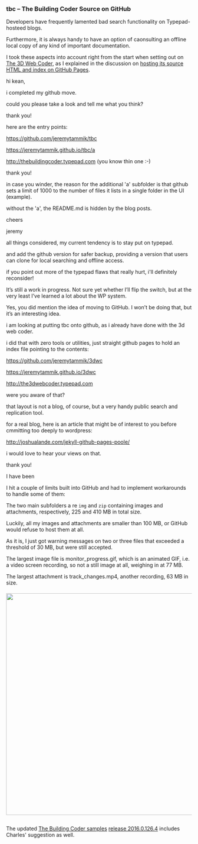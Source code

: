 <head>
<meta http-equiv="Content-Type" content="text/html; charset=utf-8">
<link rel="stylesheet" type="text/css" href="bc.css">
<script src="run_prettify.js" type="text/javascript"></script>
<!---
<script src="https://google-code-prettify.googlecode.com/svn/loader/run_prettify.js" type="text/javascript"></script>
-->
</head>

<!---

- blog:
  - use github as a blog base? via wiki?
  - open source blog platform?
  - keep in parallel with typepad tbc?
  - implement local url base for all links
  - clear out comments, email addresses and confidential stuff
  - put all blog source code on github

- blog on github
  Kean Walmsley has been playing around with [moving Threough the Interface from Typepad to Wordpress]().
  I looked at various alternative options as well.
  http://blog.teamtreehouse.com/using-github-pages-to-host-your-website
  http://jekyllbootstrap.com
  https://help.github.com/articles/using-jekyll-as-a-static-site-generator-with-github-pages/
  [Jekyll executive overview](https://github.com/blog/272-github-pages)
  a Jekyll blog sample [source](https://github.com/mojombo/mojombo.github.io) and [result](http://tom.preston-werner.com)
  a critical view of [blogging on GitHub](http://www.codeproject.com/Articles/809846/Blogging-on-GitHub)
  how and why to move away from Wordpress to [create a beautiful and minimal blog using Jekyll, Github Pages, and poole](http://joshualande.com/jekyll-github-pages-poole)
  I finally ended up doing it the same way as I have handled [hosting The 3D Web Coder source HTML and index on GitHub Pages](http://the3dwebcoder.typepad.com/blog/2015/03/hosting-a-node-server-on-heroku-pages-and-3d-web.html#2)

#dotnet #csharp
#fsharp #python
#grevit
#responsivedesign #typepad
#ah8 #augi #dotnet
#stingray #rendering
#3dweb #3dviewAPI #html5 #threejs #webgl #3d #mobile #vr #ecommerce
#Markdown #Fusion360 #Fusion360Hackathon
#javascript
#RestSharp #restAPI
#mongoosejs #mongodb #nodejs
#rtceur
#xaml
#3dweb #a360 #3dwebaccel #webgl @adskForge
@AutodeskReCap @Adsk3dsMax
#revitAPI #bim #aec #3dwebcoder #adsk #adskdevnetwrk @jimquanci @keanw
#au2015 #rtceur
#eraofconnection
#RMS @researchdigisus
@adskForge #3dwebaccel
#a360

Revit API, Jeremy Tammik, akn_include

 #revitAPI #3dwebcoder @AutodeskRevit #bim #aec #adsk #adskdevnetwrk

&ndash;
...

-->

### tbc &ndash; The Building Coder Source on GitHub

Developers have frequently lamented bad search functionality on Typepad-hosteed blogs.

Furthermore, it is always handy to have an option of caonsulting an offline local copy of any kind of important documentation.

I took these aspects into account right from the start when setting out
on [The 3D Web Coder](http://the3dwebcoder.typepad.com),
as I explained in the discussion
on [hosting its source HTML and index on GitHub Pages](http://the3dwebcoder.typepad.com/blog/2015/03/hosting-a-node-server-on-heroku-pages-and-3d-web.html#2).



hi kean,

i completed my github move.

could you please take a look and tell me what you think?

thank you!

here are the entry points:

https://github.com/jeremytammik/tbc

https://jeremytammik.github.io/tbc/a

http://thebuildingcoder.typepad.com (you know thin one  :-)

thank you!

in case you winder, the reason for the additional 'a' subfolder is that github sets a limit of 1000 to the number of files it lists in a single folder in the UI (example).

without the 'a', the README.md is hidden by the blog posts.

cheers

jeremy




all things considered, my current tendency is to stay put on typepad.

and add the github version for safer backup, providing a version that users can clone for local searching and offline access.

if you point out more of the typepad flaws that really hurt, i'll definitely reconsider!



It’s still a work in progress. Not sure yet whether I’ll flip the switch, but at the very least I’ve learned a lot about the WP system.

Yes, you did mention the idea of moving to GitHub. I won’t be doing that, but it’s an interesting idea.


i am looking at putting tbc onto github, as i already have done with the 3d web coder.

i did that with zero tools or utilities, just straight github pages to hold an index file pointing to the contents:

https://github.com/jeremytammik/3dwc

https://jeremytammik.github.io/3dwc

http://the3dwebcoder.typepad.com

were you aware of that?

that layout is not a blog, of course, but a very handy public search and replication tool.

for a real blog, here is an article that might be of interest to you before cmmitting too deeply to wordpress:

http://joshualande.com/jekyll-github-pages-poole/

i would love to hear your views on that.

thank you!





I have been

I hit a couple of limits built into GitHub and had to implement workarounds to handle some of them:

The two main subfolders a re `img` and `zip` containing images and attachments, respectively, 225 and 410 MB in total size.

Luckily, all my images and attachments are smaller than 100 MB, or GitHub would refuse to host them at all.

As it is, I just got warning messages on two or three files that exceeded a threshold of 30 MB, but were still accepted.

The largest image file is monitor_progress.gif, which is an animated GIF, i.e. a video screen recording, so not a still image at all, weighing in at 77 MB.

The largest attachment is track_changes.mp4, another recording, 63 MB in size.



#### <a name="2"></a>

<center>
<img src="img/.png" alt="" width="600">
</center>





<pre class="code">
</pre>



The updated [The Building Coder samples](https://github.com/jeremytammik/the_building_coder_samples)
[release 2016.0.126.4](https://github.com/jeremytammik/the_building_coder_samples/releases/tag/2016.0.126.4) includes Charles' suggestion as well.
